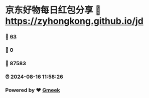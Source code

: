 # 京东好物每日红包分享 :link: https://zyhongkong.github.io/jd 
### :page_facing_up: [63](https://zyhongkong.github.io/jd/tag.html) 
### :speech_balloon: 0 
### :hibiscus: 87583 
### :alarm_clock: 2024-08-16 11:58:26 
### Powered by :heart: [Gmeek](https://github.com/Meekdai/Gmeek)
